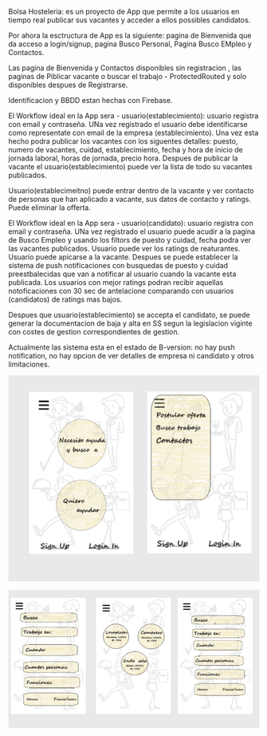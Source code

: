 Bolsa Hosteleria: es un proyecto de App que permite a los usuarios en tiempo real publicar sus vacantes y acceder a ellos possibles candidatos.

Por ahora la esctructura de App es la siguiente: pagina de Bienvenida que da acceso a login/signup, pagina Busco Personal, Pagina Busco EMpleo y Contactos.

Las pagina de Bienvenida y Contactos disponibles sin registracion , las paginas de Piblicar vacante o buscar el trabajo - ProtectedRouted y solo disponibles despues de Registrarse. 

Identificacion y BBDD estan hechas con Firebase.

El Workflow ideal en la App sera - usuario(establecimiento): usuario registra con email y contraseña. UNa vez registrado el usuario debe identificarse como representate con email de la empresa (establecimiento). Una vez esta hecho podra publicar los vacantes con los siguentes detalles: puesto, numero de vacantes, cuidad, establecimiento, fecha y hora de inicio de jornada laboral, horas de jornada, precio hora.  Despues de publicar la vacante el usuario(establecimiento) puede ver la lista de todo su vacantes publicados. 

Usuario(establecimeitno) puede entrar dentro de la vacante y ver contacto de personas que han aplicado a vacante, sus datos de contacto y ratings. Puede eliminar la offerta. 

El Workflow ideal en la App sera - usuario(candidato): usuario registra con email y contraseña. UNa vez registrado el usuario puede acudir a la pagina de Busco Empleo y usando los filtors de puesto y cuidad, fecha podra ver las vacantes publicados. Usuario puede ver los ratings de reaturantes. Usuario puede apicarse a la vacante. Despues se puede establecer la sistema de push notificaciones con busquedas de puesto y cuidad preestbalecidas que van a notificar al usuario cuando la vacante esta publicada. Los usuarios con mejor ratings podran recibir aquellas notoficaciones con 30 sec de antelacione comparando con usuarios (candidatos) de ratings mas bajos.

Despues que usuario(establecimiento) se accepta el candidato, se puede generar la documentacion de baja y alta en SS segun la legislacion viginte con costes de gestion correspondientes de gestion.

Actualmente las sistema esta en el estado de B-version: no hay push notification, no hay opcion de ver detalles de empresa ni candidato y otros limitaciones. 

![Diseño inicial](image.png)

![Diseño incial. 2](image-1.png)